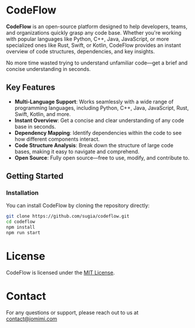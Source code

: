 # CodeFlow

**CodeFlow** is an open-source platform designed to help developers, teams, and organizations quickly grasp any code base. Whether you're working with popular languages like Python, C++, Java, JavaScript, or more specialized ones like Rust, Swift, or Kotlin, CodeFlow provides an instant overview of code structures, dependencies, and key insights.

No more time wasted trying to understand unfamiliar code—get a brief and concise understanding in seconds.

## Key Features

- **Multi-Language Support**: Works seamlessly with a wide range of programming languages, including Python, C++, Java, JavaScript, Rust, Swift, Kotlin, and more.
- **Instant Overview**: Get a concise and clear understanding of any code base in seconds.
- **Dependency Mapping**: Identify dependencies within the code to see how different components interact.
- **Code Structure Analysis**: Break down the structure of large code bases, making it easy to navigate and comprehend.
- **Open Source**: Fully open source—free to use, modify, and contribute to.

## Getting Started

### Installation

You can install CodeFlow by cloning the repository directly:

```bash
git clone https://github.com/sugia/codeflow.git
cd codeflow
npm install
npm run start
```

# License

CodeFlow is licensed under the [MIT License](https://github.com/sugia/codeflow?tab=MIT-1-ov-file#readme).

# Contact

For any questions or support, please reach out to us at contact@jomimi.com

